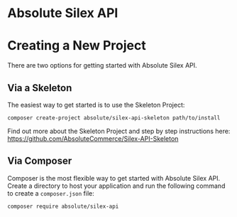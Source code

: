 # Absolute Silex API

# Creating a New Project
There are two options for getting started with Absolute Silex API.

## Via a Skeleton
The easiest way to get started is to use the Skeleton Project:

```
composer create-project absolute/silex-api-skeleton path/to/install
```

Find out more about the Skeleton Project and step by step instructions here:
https://github.com/AbsoluteCommerce/Silex-API-Skeleton

## Via Composer
Composer is the most flexible way to get started with Absolute Silex API.
Create a directory to host your application and run the following command to create a `composer.json` file:

```
composer require absolute/silex-api
```
